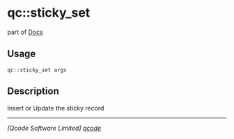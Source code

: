 qc::sticky_set
==============

part of [Docs](../index.md)

Usage
-----
`qc::sticky_set args`

Description
-----------
Insert or Update the sticky record

----------------------------------
*[Qcode Software Limited] [qcode]*

[qcode]: http://www.qcode.co.uk "Qcode Software"